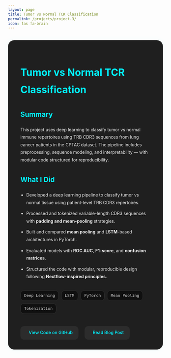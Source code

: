 ```yaml
---
layout: page
title: Tumor vs Normal TCR Classification 
permalink: /projects/project-3/
icon: fas fa-brain
---
```


<style>
.project-container {
  background: #1f1f1f;
  padding: 2rem 2.5rem;
  border-radius: 20px;
  box-shadow: 0 0 20px rgba(0, 255, 255, 0.05);
  margin-top: 2rem;
  color: #eaeaea;
  line-height: 1.75;
}

.project-container h1 {
  color: #00f2ff;
  font-size: 2rem;
  margin-bottom: 0.3rem;
}

.project-container .meta {
  font-size: 0.9rem;
  color: #999;
  margin-bottom: 1.5rem;
}

.project-container h2 {
  font-size: 1.4rem;
  margin-top: 2rem;
  color: #00f2ff;
}

.project-container ul {
  margin-top: 1rem;
  padding-left: 1.2rem;
}

.project-container li {
  margin-bottom: 0.7rem;
}

.project-tags {
  display: flex;
  flex-wrap: wrap;
  gap: 0.5rem;
  margin: 0.5rem 0 2rem;
}

.project-tag {
  background: #101010;
  color: #ccc;
  border: 1px solid #333;
  padding: 0.3rem 0.7rem;
  font-size: 0.8rem;
  border-radius: 12px;
  font-family: monospace;
}

.project-links {
  margin-top: 2.5rem;
  display: flex;
  gap: 1.2rem;
  flex-wrap: wrap;
}

.project-links a {
  display: inline-flex;
  align-items: center;
  gap: 0.5rem;
  background: #2c2c2c;
  color: #00f2ff;
  padding: 0.6rem 1.2rem;
  border-radius: 12px;
  font-weight: 500;
  text-decoration: none;
  transition: background 0.3s ease;
}

.project-links a:hover {
  background: #00f2ff;
  color: #000;
}

.project-links i {
  font-size: 1rem;
}
</style>

<div class="project-container">

<h1>Tumor vs Normal TCR Classification</h1>


<h2>Summary</h2>
<p>
This project uses deep learning to classify tumor vs normal immune repertoires using TRB CDR3 sequences from lung cancer patients in the CPTAC dataset. The pipeline includes preprocessing, sequence modeling, and interpretability — with modular code structured for reproducibility.
</p>

<h2>What I Did</h2>
<ul>
  <li>Developed a deep learning pipeline to classify tumor vs normal tissue using patient-level TRB CDR3 repertoires.</li>
  <li>Processed and tokenized variable-length CDR3 sequences with <strong>padding and mean-pooling</strong> strategies.</li>
  <li>Built and compared <strong>mean pooling</strong> and <strong>LSTM</strong>-based architectures in PyTorch.</li>
  <li>Evaluated models with <strong>ROC AUC</strong>, <strong>F1-score</strong>, and <strong>confusion matrices</strong>.</li>
  <li>Structured the code with modular, reproducible design following <strong>Nextflow-inspired principles</strong>.</li>
</ul>

<h2> </h2>
<div class="project-tags">
  <span class="project-tag">Deep Learning</span>
  <span class="project-tag">LSTM</span>
  <span class="project-tag">PyTorch</span>
  <span class="project-tag">Mean Pooling</span>
  <span class="project-tag">Tokenization</span>
</div>

<h2> </h2>
<div class="project-links">
  <a href="https://github.com/Tushar-bioinfo/DL-TCR-TRB-CDR3-Classification" target="_blank">
    <i class="fab fa-github"></i> View Code on GitHub
  </a>
  <a href="https://tushar-bioinfo.github.io/learning-bioinformatics/posts/TRB-CDR3-DL/" target="_blank">
    <i class="fas fa-book-open"></i> Read Blog Post
  </a>
</div>

</div>
